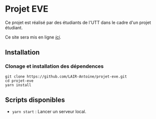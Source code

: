 # Projet EVE

Ce projet est réalisé par des étudiants de l'UTT dans le cadre d'un projet étudiant.

Ce site sera mis en ligne *[ici](https://www.levenementsportif.fr/)*.

## Installation

### Clonage et installation des dépendences

```
git clone https://github.com/LAIR-Antoine/projet-eve.git
cd projet-eve
yarn install
```   

## Scripts disponibles

* ``` yarn start ``` : Lancer un serveur local.


